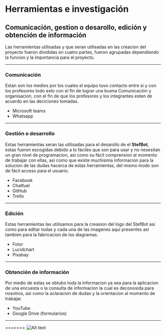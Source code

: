 # Herramientas e investigación

## Comunicación, gestion o desarollo, edición y obtención de información

Las herramientas utilisadas y que seran utilisadas en las creacion del proyecto fueron divididas en cuatro partes, fueron agrupadas dependiendo la funcion y la importancia para el proyecto.

---
### Comunicación
Estan son los medios por los cuales el equipo tuvo contacto entre si y con los profesores todo esto con el fin de lograr una buena Comunicación y organisacion, con el fin de que los profesores y los integrantes esten de acuerdo en las deciciones tomadas.

*  Microsoft teams
* Whatsapp
---
### Gestión o desarrollo 
Estas herramientas seran las utilisadas para el desarollo de el **StefBot**, estas fueron escogidas debido a lo fáciles que son para usar y no nesesitan un gran nivel de programacion, asi como su fácil comprension al momento de trabajar con ellas, asi como que existe muchisima informacion para la solucion de las dudas hacerca de estas herramientas, del mismo modo son de fácil acceso para el usuario.

* Facebook
* Chatfuel
* GitHub
* Trello
---
### Edición
Estas herramientas las utilisamos para la creasion del logo del StefBot asi como para editar todas y cada una de las imagenes aqui presentes asi tambien para la fabricacion de los diagramas.

* Fotor
* Lucidchart
* Pixabay
---
### Obtención de información 
Por medio de estas se obtubo toda la informacion ya sea para la aplicacion de una encuesta o la consulta de informacion la cual es deconosida para nosotros, asi como la aclaracion de dudas y la orientacion al momento de trabajar.

* YouTube
* Google Drive (formularios)
---
=======
![Alt text](https://github.com/Fismael18/StefBot/blob/main/Imagenes%20StefBot/11.jpg)

